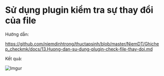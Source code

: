 # Sử dụng plugin kiểm tra sự thay đổi của file

Hướng dẫn:

https://github.com/niemdinhtrong/thuctapsinh/blob/master/NiemDT/Ghichep_checkmk/docs/13.Huong-dan-su-dung-plugin-check-file-thay-doi.md

Kết quả:

![Imgur](https://i.imgur.com/9JZKgx5.png)